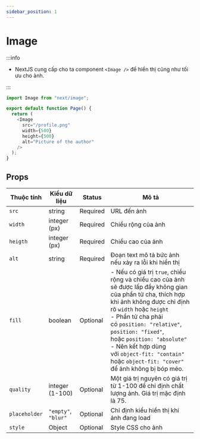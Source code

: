 ```yaml
---
sidebar_position: 1
---
```


# Image

:::info

- NextJS cung cấp cho ta component `<Image />` để hiển thị cũng như tối ưu cho ảnh.

:::

```ts title="app/page.tsx"
import Image from "next/image";

export default function Page() {
  return (
    <Image
      src="/profile.png"
      width={500}
      height={500}
      alt="Picture of the author"
    />
  );
}
```

## Props

| Thuộc tính    | Kiểu dữ liệu        | Status   | Mô tả                                                                                                                                                                                                                                                                                                                                                                           |
| ------------- | ------------------- | -------- | ------------------------------------------------------------------------------------------------------------------------------------------------------------------------------------------------------------------------------------------------------------------------------------------------------------------------------------------------------------------------------- |
| `src`         | string              | Required | URL đến ảnh                                                                                                                                                                                                                                                                                                                                                                     |
| `width`       | integer (px)        | Required | Chiều rộng của ảnh                                                                                                                                                                                                                                                                                                                                                              |
| `heigth`      | integer (px)        | Required | Chiều cao của ảnh                                                                                                                                                                                                                                                                                                                                                               |
| `alt`         | string              | Required | Đoạn text mô tả bức ảnh nếu xảy ra lỗi khi hiển thị                                                                                                                                                                                                                                                                                                                             |
| `fill`        | boolean             | Optional | - Nếu có giá trị `true`, chiều rộng và chiều cao của ảnh sẽ được lấp đầy không gian của phần tử cha, thích hợp khi ảnh không được chỉ định rõ `width` hoặc `height`<br />- Phần tử cha phải có `position: "relative"`, `position: "fixed"`, hoặc `position: "absolute"`<br />- Nên kết hợp dùng với `object-fit: "contain"` hoặc `object-fit: "cover"` để ảnh không bị bóp méo. |
| `quality`     | integer (1-100)     | Optional | Một giá trị nguyên có giá trị từ 1-100 để chỉ định chất lượng ảnh. Giá trị mặc định là 75.                                                                                                                                                                                                                                                                                      |
| `placeholder` | `"empty"`, `"blur"` | Optional | Chỉ định kiểu hiển thị khi ảnh đang load                                                                                                                                                                                                                                                                                                                                        |
| `style`       | Object              | Optional | Style CSS cho ảnh                                                                                                                                                                                                                                                                                                                                                               |
